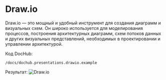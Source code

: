 # Draw.io

Draw.io — это мощный и удобный инструмент для создания диаграмм и визуальных схем. Он широко используется для моделирования
процессов, построения архитектурных диаграмм, схем потоков данных и других визуальных представлений, необходимых
в проектировании и управлении архитектурой.

Код DocHub:
```code-frame
/docs/dochub.presentations.drawio.example
```

Результат:
![Draw.io](@document/dochub.presentations.drawio.example)
